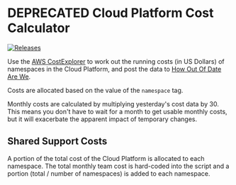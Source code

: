 # DEPRECATED Cloud Platform Cost Calculator

[![Releases](https://img.shields.io/github/release/ministryofjustice/cloud-platform-cost-calculator/all.svg?style=flat-square)](https://github.com/ministryofjustice/cloud-platform-cost-calculator/releases)

Use the [AWS CostExplorer][cost explorer] to work out the running costs (in US
Dollars) of namespaces in the Cloud Platform, and post the data to [How Out Of
Date Are We][hoodaw].

Costs are allocated based on the value of the `namespace` tag.

Monthly costs are calculated by multiplying yesterday's cost data by 30. This
means you don't have to wait for a month to get usable monthly costs, but it
will exacerbate the apparent impact of temporary changes.

## Shared Support Costs

A portion of the total cost of the Cloud Platform is allocated to each namespace.
The total monthly team cost is hard-coded into the script and a portion (total
/ number of namespaces) is added to each namespace.

[hoodaw]: https://how-out-of-date-are-we.apps.live-1.cloud-platform.service.justice.gov.uk
[cost explorer]: https://aws.amazon.com/aws-cost-management/aws-cost-explorer/
